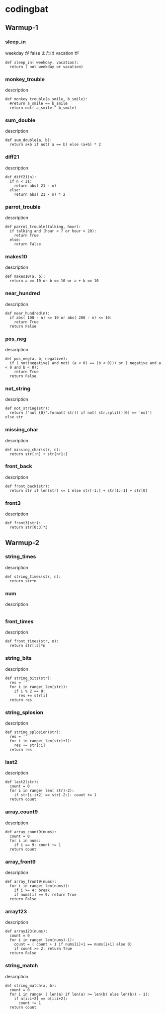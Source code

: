 # codingbat

## Warmup-1

### sleep_in
weekday が false または vacation が 

```
def sleep_in( weekday, vacation):
  return ( not weekday or vacation)
```

### monkey_trouble
description

```
def monkey_trouble(a_smile, b_smile):
  #return a_smile == b_smile
  return not( a_smile ^ b_smile)
```
### sum_double
description

```
def sum_double(a, b):
  return a+b if not( a == b) else (a+b) * 2
```
### diff21
description

```
def diff21(n):
  if n < 21:
    return abs( 21 - n)
  else:
    return abs( 21 - n) * 2
```
### parrot_trouble
description

```
def parrot_trouble(talking, hour):
  if talking and (hour < 7 or hour > 20):
    return True
  else:
    return False
```
### makes10
description

```
def makes10(a, b):
  return a == 10 or b == 10 or a + b == 10
```
### near_hundred
description

```
def near_hundred(n):
  if abs( 100 - n) <= 10 or abs( 200 - n) <= 10:
    return True
  return False
```
### pos_neg
description

```
def pos_neg(a, b, negative):
  if ( not(negative) and not( (a < 0) == (b < 0))) or ( negative and a < 0 and b < 0):
    return True
  return False
```
### not_string
description

```
def not_string(str):
  return ('not {0}'.format( str)) if not( str.split()[0] == 'not') else str
```
### missing_char
description

```
def missing_char(str, n):
  return str[:n] + str[n+1:]
```
### front_back
description

```
def front_back(str):
  return str if len(str) <= 1 else str[-1:] + str[1:-1] + str[0]
```
### front3
description

```
def front3(str):
  return str[0:3]*3
```

## Warmup-2

### string_times
description

```
def string_times(str, n):
  return str*n
```
### num
description

```
```
### front_times
description

```
def front_times(str, n):
  return str[:3]*n
```
### string_bits
description

```
def string_bits(str):
  res = ''
  for i in range( len(str)):
    if i % 2 == 0:
      res += str[i]
  return res  
```
### string_splosion
description

```
def string_splosion(str):
  res = ''
  for i in range( len(str)+1):
    res += str[:i]
  return res
```
### last2
description

```
def last2(str):
  count = 0
  for i in range( len( str)-2):
    if str[i:i+2] == str[-2:]: count += 1
  return count
```
### array_count9
description

```
def array_count9(nums):
  count = 0
  for i in nums:
    if i == 9: count += 1
  return count
```
### array_front9
description

```
def array_front9(nums):
  for i in range( len(nums)):
    if i >= 4: break
    if nums[i] == 9: return True
  return False
```
### array123
description

```
def array123(nums):
  count = 0
  for i in range( len(nums)-1):
    count = ( count + 1 if nums[i]+1 == nums[i+1] else 0)
    if count >= 2: return True
  return False
```
### string_match
description

```
def string_match(a, b):
  count = 0
  for i in range( ( len(a) if len(a) >= len(b) else len(b)) - 1):
    if a[i:i+2] == b[i:i+2]:
      count += 1
  return count
```
